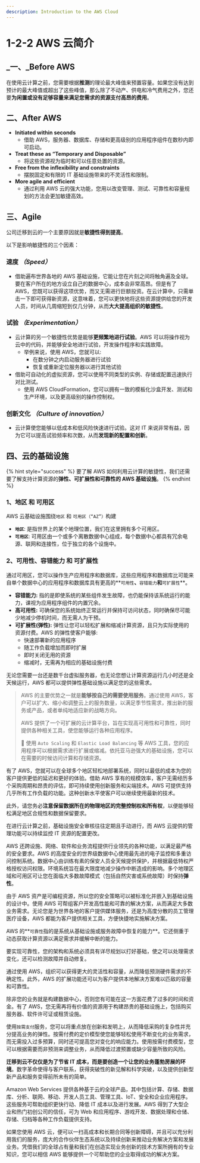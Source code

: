 ```yaml
---
description: Introduction to the AWS Cloud
---
```


# 1-2-2 AWS 云简介

## _**一、**_Before AWS

在使用云计算之前，您需要根据**推测**的理论最大峰值来预置容量。如果您没有达到预计的最大峰值或超出了这些峰值，那么除了不动产、供电和冷气费用之外，您还要**为闲置或没有足够容量来满足您需求的资源支付高昂的费用**。

## 二、After AWS

* **Initiated within seconds**
  * 借助 AWS，服务器、数据库、存储和更高级别的应用程序组件在数秒内即可启动。
* **Treat these as “Temporary and Disposable”**
  * 将这些资源视为临时和可以任意处置的资源。
* **Free from the inflexibility and constraints**
  * 摆脱固定和有限的 IT 基础设施带来的不灵活性和限制。
* **More agile and efficient**
  * 通过利用 AWS 云的强大功能，您用以改变管理、测试、可靠性和容量规划的方法会更加敏捷高效。

## 三、Agile

公司迁移到云的一个主要原因就是**敏捷性得到提高**。

以下是影响敏捷性的三个因素：

### **速度** _**（Speed）**_

* 借助遍布世界各地的 AWS 基础设施，它能让您在片刻之间将触角遍及全球。要在客户所在的地方设立自己的数据中心，成本会非常高昂。但是有了 AWS，您既可以获得这项优势，而又无需进行巨额投资。在云计算中，只需单击一下即可获得新资源，这意味着，您可以更快地将这些资源提供给您的开发人员，时间从几周缩短到仅几分钟，从而**大大提高组织的敏捷性**。

### **试验** _**（Experimentation）**_

* 云计算的另一个敏捷性优势是能够**更频繁地进行试验**。AWS 可以将操作视为云中的代码，并能够安全地进行试验，开发操作程序和实践故障。
  * 举例来说，使用 AWS，您就可以:
    * 在数分钟之内启动服务器进行试验
    * 恢复或重新定位服务器以进行其他试验
* 借助可自动化的虚拟资源，您可以使用不同类型的实例、存储或配置迅速执行对比测试。
  * 使用 AWS CloudFormation，您可以拥有一致的模板化沙盒开发、测试和生产环境，以及更高级别的操作控制权。

### **创新文化** _**（Culture of innovation）**_

* 云计算使您能够以低成本和低风险快速进行试验。这对 IT 来说非常有益，因为它可以提高试验频率和次数，从而**发现新的配置和创新**。

## 四、云的基础设施

{% hint style="success" %}
要了解 AWS 如何利用云计算的敏捷性，我们还需要了解支持计算资源的**弹性、可扩展性和可靠性的 AWS 基础设施**。
{% endhint %}

### 1、地区 和 可用区

AWS 云基础设施围绕`地区` 和 `可用区（“AZ”）`构建

* **`地区`**: 是指世界上的某个地理位置，我们在这里拥有多个可用区。
* **`可用区`**: 可用区由一个或多个离散数据中心组成，每个数据中心都具有冗余电源、联网和连接性，位于独立的各个设施中。

### 2、可用性、容错能力 和 可扩展性

通过可用区，您可以操作生产应用程序和数据库，这些应用程序和数据库比可能来自单个数据中心的应用程序和数据库具有更高的**`可用性`**、**`容错能力`**和**`可扩展性`**。

* **容错能力:** 指的是即使系统的某些组件发生故障，也仍能保持该系统运行的能力，课视为应用程序组件的内置冗余。
* **高可用性:** 可确保您的系统始终正常运行并保持可访问状态，同时确保尽可能少地减少停机时间，而无需人为干预。
* **可扩展性\(弹性\):** 弹性让您可以轻松扩展和缩减计算资源，且只为实际使用的资源付费。AWS 的弹性使客户能够:
  * 快速部署新的应用程序
  * 随工作负载增加而即时扩展
  * 即时关闭无用的资源
  * 缩减时，无需再为相应的基础设施付费

无论您需要一台还是数千台虚拟服务器，也无论您想让计算资源运行几小时还是全天候运行，AWS 都可以提供弹性基础设施以满足您的这些需求。

> AWS 的主要优势之一就是**能够按自己的需要使用服务**。通过使用 AWS，客户可以扩大、缩小和调整云上的服务数量，以满足季节性需求，推出新的服务或产品，或者单纯地适应新的战略方向。
>
> AWS 提供了一个可扩展的云计算平台，旨在实现高可用性和可靠性，同时提供各种相关工具，使您能够运行各种应用程序。
>
> 🙂 使用 `Auto Scaling` 和 `Elastic Load Balancing` 等 AWS 工具，您的应用程序可以根据需求进行扩展或缩减。依托亚马逊强大的基础设施，您可以在需要的时候访问计算和存储资源。

有了 AWS，您就可以在全球多个地区轻松地部署系统，同时以最低的成本为您的客户提供更低的延迟和更好的体验。借助 AWS 享有的规模效率，客户无需经历多个采购周期和昂贵的评估，即可持续使用创新服务和尖端技术。AWS 可提供支持几乎所有工作负载的功能。这种创新水平使客户可以继续使用最新的技术。

此外，请您务必**注意保留数据所在的物理地区的完整控制权和所有权**，以便能够轻松满足地区合规性和数据保留要求。

在进行云计算之前，基础设施安全审核往往定期且手动进行，而 AWS 云提供的管理功能可以持续监控 IT 资源的配置更改。

AWS 还跨设施、网络、软件和业务流程提供行业领先的各种功能，以满足最严格的安全要求。AWS 的高度安全的世界级数据中心使用最先进的电子监控和多重访问控制系统。数据中心由训练有素的保安人员全天候提供保护，并根据最低特权严格授权访问权限。环境系统旨在最大限度地减少操作中断造成的影响。多个地理区域和可用区可让您在面临大多数故障模式（包括自然灾害或系统故障）时保持**弹性**。

由于 AWS 资产是可编程资源，所以您的安全策略可以被标准化并嵌入到基础设施的设计中。使用 AWS 可帮组客户开发高性能和可靠的解决方案，从而满足大多数业务需求。无论您是为世界各地的客户提供媒体服务，还是为高度分散的员工管理医疗设备，AWS 都能为客户提供相关工具，方便快捷地实施解决方案。

AWS 的**`可靠性`指的是系统从基础设施或服务故障中恢复的能力**。它还侧重于动态获取计算资源以满足需求并缓解中断的能力。

要实现可靠性，您的架构和系统必须具有详尽规划以打好基础，使之可以处理需求变化，还可以检测故障并自动修复。

通过使用 AWS，组织可以获得更大的灵活性和容量，从而降低预测硬件需求的不确定性。此外，AWS 的扩展功能还可以为客户提供本地解决方案难以匹敌的容量和可靠性。

除非您的业务就是构建数据中心，否则您有可能在这一方面花费了过多的时间和资金。有了 AWS，您无需再将有价值的资源用于构建昂贵的基础设施上，包括购买服务器、软件许可证或租赁设施。

使用`按需支付`服务，您可以将重点放在创新和发明上，从而降低采购的复杂性并充分提高业务的弹性。按需付费的定价模型使您能够轻松使用不断变化的业务需求，而无需投入过多预算，同时还可提高您对变化的响应能力。使用按需付费模型，您可以根据需要而非预测来调整业务，从而降低过渡预置或缺少容量所致的风险。

**迁移到云不仅仅是为了节省 IT 成本，而是要创造一个让您的业务蓬勃房展的环境**。数字革命使得与客户联系，获得突破性的新见解和科学突破，以及提供创新型新产品和服务变得前所未有的简单。

Amazon Web Services 提供各种基于云的全球产品，其中包括计算、存储、数据库、分析、联网、移动、开发人员工具、管理工具、IoT、安全和企业应用程序。这些服务可帮助组织更快行动、降低 IT 成本以及进行发展。AWS 得到了大型企业和热门初创公司的信任，可为 Web 和应用程序、游戏开发、数据处理和仓储、存储、归档等各种工作负载提供支持。

如果您使用 AWS 云，便可以一扫高成本和长期合同等创新障碍，并且可以充分利用我们的服务，庞大的合作伙伴生态系统以及持续创新来推动业务解决方案和发展业务。凭借我们的全球占有量和我们在创造实现业务创新的技术方案所拥有的专业知识，您可以相信 AWS 能够提供一个可帮助您的企业取得成功的解决方案。

